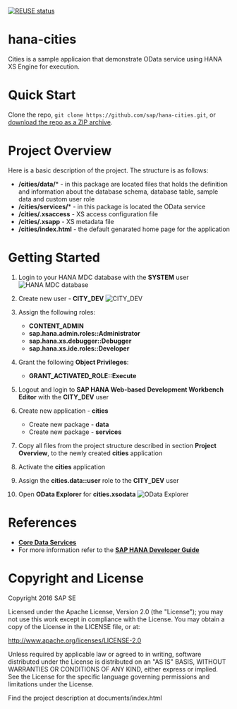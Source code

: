 [![REUSE status](https://api.reuse.software/badge/github.com/SAP-samples/hana-cities)](https://api.reuse.software/info/github.com/SAP-samples/hana-cities)

# hana-cities
Cities is a sample applicaion that demonstrate OData service using HANA XS Engine for execution.


# Quick Start

Clone the repo, `git clone https://github.com/sap/hana-cities.git`, or [download the repo as a ZIP archive](https://github.com/sap/hana-cities/archive/master.zip).


# Project Overview

Here is a basic description of the project. The structure is as follows:

* **/cities/data/*** - in this package are located files that holds the definition and information about the database schema, database table, sample data and custom user role
* **/cities/services/*** - in this package is located the OData service
* **/cities/.xsaccess** - XS access configuration file
* **/cities/.xsapp** - XS metadata file 
* **/cities/index.html** - the default genarated home page for the application


# Getting Started

1. Login to your HANA MDC database with the **SYSTEM** user
	![HANA MDC database](./images/hana_mdc_database.png "HANA MDC database")

2. Create new user - **CITY_DEV**
	![CITY_DEV](./images/city_dev.png  "CITY_DEV")
	
3. Assign the following roles:
	* **CONTENT_ADMIN**
	* **sap.hana.admin.roles::Administrator**
	* **sap.hana.xs.debugger::Debugger**
	* **sap.hana.xs.ide.roles::Developer**
4. Grant the following **Object Privileges**:
	* **GRANT\_ACTIVATED\_ROLE::Execute**
5. Logout and login to **SAP HANA Web-based Development Workbench Editor** with the **CITY_DEV** user
6. Create new application - **cities**
	* Create new package - **data**
	* Create new package - **services**
7. Copy all files from the project structure described in section **Project Overview**, to the newly created **cities** application
8. Activate the **cities** application
9. Assign the **cities.data::user** role to the **CITY_DEV** user
10. Open **OData Explorer** for **cities.xsodata**
	![OData Explorer](./images/odata_explorer.png  "OData Explorer")

# References 
* <a href="http://www.saphana.com/docs/DOC-3773" target="_blank">**Core Data Services**</a>
* For more information refer to the <a href="http://help.sap.com/hana/SAP_HANA_Developer_Guide_en.pdf" target="_blank">**SAP HANA Developer Guide**</a>


# Copyright and License

Copyright 2016 SAP SE

Licensed under the Apache License, Version 2.0 (the "License"); you may not use this work except in compliance with the License. You may obtain a copy of the License in the LICENSE file, or at:

<a href="http://www.apache.org/licenses/LICENSE-2.0" target="_blank">http://www.apache.org/licenses/LICENSE-2.0</a>

Unless required by applicable law or agreed to in writing, software distributed under the License is distributed on an "AS IS" BASIS, WITHOUT WARRANTIES OR CONDITIONS OF ANY KIND, either express or implied. See the License for the specific language governing permissions and limitations under the License.

Find the project description at documents/index.html
